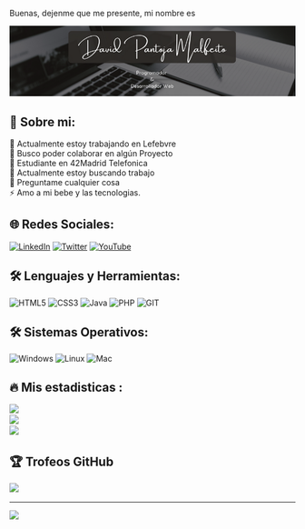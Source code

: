 Buenas, dejenme que me presente, mi nombre es

<div align="center">
<img src="https://raw.githubusercontent.com/DPM81Dev/DPM81Dev/main/dpmbanner.png" />
</div>

## 💫 Sobre mi:
🔭 Actualmente estoy trabajando en Lefebvre<br>👯 Busco poder colaborar en algún Proyecto<br>🤝 Estudiante en 42Madrid Telefonica<br>🌱 Actualmente estoy buscando trabajo<br>💬 Preguntame cualquier cosa<br>⚡ Amo a mi bebe y las tecnologias.

## 🌐 Redes Sociales:
[![LinkedIn](https://img.shields.io/badge/LinkedIn-%230077B5.svg?logo=linkedin&logoColor=white)](https://www.linkedin.com/in/dpm81dev/) [![Twitter](https://img.shields.io/badge/Twitter-%231DA1F2.svg?logo=Twitter&logoColor=white)](https://twitter.com/DPM81Dev) [![YouTube](https://img.shields.io/badge/YouTube-%23FF0000.svg?logo=YouTube&logoColor=white)](https://youtube.com/@https://www.youtube.com/@code-lofi ) 

## 🛠 Lenguajes y Herramientas:

![HTML5](https://img.shields.io/badge/html5-%23E34F26.svg?style=plastic&logo=html5&logoColor=white) ![CSS3](https://img.shields.io/badge/css3-%231572B6.svg?style=plastic&logo=css3&logoColor=white) ![Java](https://img.shields.io/badge/java-%23ED8B00.svg?style=plastic&logo=openjdk&logoColor=white) ![PHP](https://img.shields.io/badge/c-%23777BB4.svg?style=plastic&logo=c&logoColor=white) ![GIT](https://img.shields.io/badge/Git-fc6d26?style=plastic&logo=git&logoColor=white)

## 🛠 Sistemas Operativos:

![Windows](https://img.shields.io/badge/Windows-%23777BB4.svg?style=plastic&logo=Windows&logoColor=white)
![Linux](https://img.shields.io/badge/Linux-%23777BB4.svg?style=plastic&logo=Linux&logoColor=white)
![Mac](https://img.shields.io/badge/Mac-%23777BB4.svg?style=plastic&logo=MacOS&logoColor=white)

## 🔥 Mis estadisticas :
![](https://github-readme-stats.vercel.app/api?username=DPM81Dev&theme=react&hide_border=false&include_all_commits=true&count_private=true)<br/>
![](https://github-readme-streak-stats.herokuapp.com/?user=DPM81Dev&theme=react&hide_border=false)<br/>
![](https://github-readme-stats.vercel.app/api/top-langs/?username=DPM81Dev&theme=react&hide_border=false&include_all_commits=true&count_private=true&layout=compact)

## 🏆 Trofeos GitHub
![](https://github-profile-trophy.vercel.app/?username=DPM81Dev&theme=onedark&no-frame=true&no-bg=false&margin-w=4)


---
[![](https://visitcount.itsvg.in/api?id=DPM81Dev&icon=6&color=0)](https://visitcount.itsvg.in)

